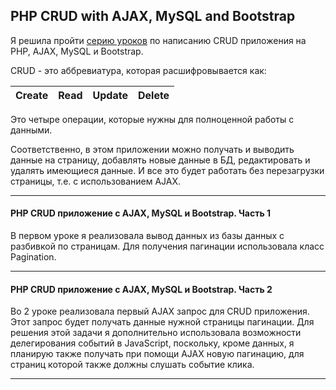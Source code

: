 ## PHP CRUD with AJAX, MySQL and Bootstrap

Я решила пройти [серию уроков](https://www.youtube.com/playlist?list=PLNvHH49JXUUCUjC9vlxU2JQYlioFFOIOy) по написанию CRUD приложения на PHP, AJAX, MySQL и Bootstrap. 

CRUD - это аббревиатура, которая расшифровывается как: 

|Create|Read|Update|Delete|
|-----|----|-----|-----|

Это четыре операции, которые нужны для полноценной работы с данными. 

Соответственно, в этом приложении можно получать и выводить данные на страницу, добавлять новые данные в БД, редактировать и удалять имеющиеся данные. И все это будет работать без перезагрузки страницы, т.е. с использованием AJAX.

***

#### PHP CRUD приложение с AJAX, MySQL и Bootstrap. Часть 1

В первом уроке я реализовала вывод данных из базы данных с разбивкой по страницам. Для получения пагинации использовала класс Pagination.

***

#### PHP CRUD приложение с AJAX, MySQL и Bootstrap. Часть 2

Во 2 уроке реализовала первый AJAX запрос для CRUD приложения. Этот запрос будет получать данные нужной страницы пагинации. Для решения этой задачи я дополнительно использовала возможности делегирования событий в JavaScript, поскольку, кроме данных, я планирую также получать при помощи AJAX новую пагинацию, для страниц которой также должны слушать событие клика.

***